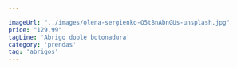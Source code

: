 ```yaml
---

imageUrl: "../images/olena-sergienko-O5t8nAbnGUs-unsplash.jpg"
price: "129,99"
tagLine: 'Abrigo doble botonadura'
category: 'prendas'
tag: 'abrigos'
---
```

